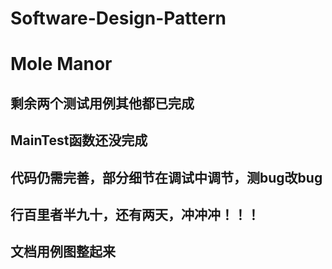 # Software-Design-Pattern  #
<h1>Mole Manor</h1>  
<h2>剩余两个测试用例其他都已完成</h2>
<h2>MainTest函数还没完成</h2>
<h2>代码仍需完善，部分细节在调试中调节，测bug改bug</h2>
<h2>行百里者半九十，还有两天，冲冲冲！！！</h2>
<h2>文档用例图整起来</h2>